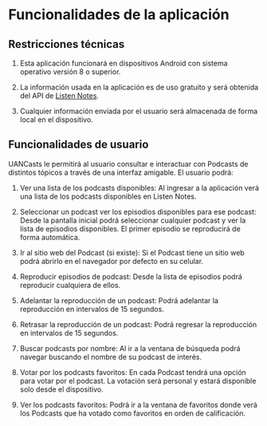 # Funcionalidades de la aplicación

## Restricciones técnicas

1. Esta aplicación funcionará en dispositivos Android con sistema operativo versión 8 o superior.

2. La información usada en la aplicación es de uso gratuito y será obtenida del API de [Listen Notes](https://www.listennotes.com/podcast-api/).

3. Cualquier información enviada por el usuario será almacenada  de forma local en el dispositivo.

## Funcionalidades de usuario

UANCasts le permitirá al usuario consultar e interactuar con Podcasts de distintos tópicos a través de una interfaz amigable. El usuario podrá:

1. Ver una lista de los podcasts disponibles: Al ingresar a la aplicación verá una lista de los podcasts disponibles en Listen Notes.

2. Seleccionar un podcast  ver los episodios disponibles para ese podcast: Desde la pantalla inicial podrá seleccionar cualquier podcast y ver la lista de episodios disponibles. El primer episodio se reproducirá de forma automática.

3. Ir al sitio web del Podcast (si existe): Si el Podcast tiene un sitio web podrá abrirlo en el navegador por defecto en su celular.

4. Reproducir episodios de podcast: Desde la lista de episodios podrá reproducir cualquiera de ellos.

5. Adelantar la reproducción de un podcast: Podrá adelantar la reproducción en intervalos de 15 segundos.

6. Retrasar la reproducción de un podcast: Podrá regresar la reproducción en intervalos de 15 segundos.

7. Buscar podcasts por nombre: Al ir a la ventana de búsqueda podrá navegar buscando el nombre de su podcast de interés.

8. Votar por los podcasts favoritos: En cada Podcast tendrá una opción para votar por el podcast. La votación será personal y estará disponible solo desde el dispositivo.

9. Ver los podcasts favoritos: Podrá ir a la ventana de favoritos donde verá los Podcasts que ha votado como favoritos en orden de calificación.

